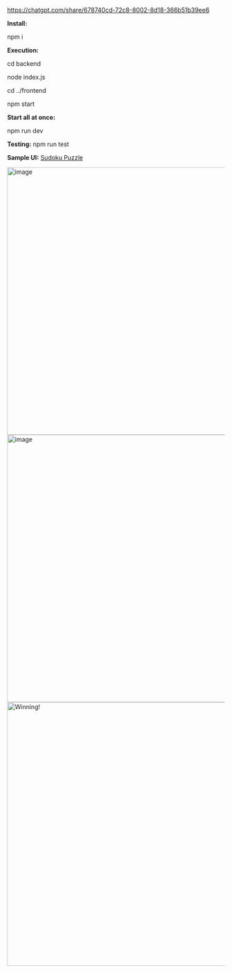 https://chatgpt.com/share/678740cd-72c8-8002-8d18-366b51b39ee6

**Install:**

npm i

**Execution:**

cd backend

node index.js

cd ../frontend

npm start

**Start all at once:**

npm run dev

**Testing:**
npm run test

**Sample UI:**
 [Sudoku Puzzle](image.png)

<img width="618" alt="image" src="https://github.com/user-attachments/assets/97592f95-ea1a-4535-8bbe-61a1ac7f8769" />
<img width="618" alt="image" src="https://github.com/user-attachments/assets/d6d5d6fb-0703-4fa1-9aaa-5470b3efb333" /> 
<img width="609" alt="Winning!" src="https://github.com/user-attachments/assets/813703b0-b2d8-4a52-93ad-ee12e8529389" />
